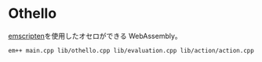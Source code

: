 # Othello

[emscripten](https://emscripten.org/docs/)を使用したオセロができる WebAssembly。

```bash
em++ main.cpp lib/othello.cpp lib/evaluation.cpp lib/action/action.cpp lib/action/random_action.cpp lib/action/mini_max_action.cpp lib/action/alpha_beta_action.cpp lib/player.cpp -o ./output/js/othello.js -s EXPORTED_FUNCTIONS="['_createPlayOthello', '_deletePlayOthello', '_getLegalActions', '_getBoardInfo', '_put', '_cpuPut', '_isDone', '_free']" -s EXPORTED_RUNTIME_METHODS="['ccall', 'cwrap', 'getValue']" -s WASM=1 -s DEFAULT_LIBRARY_FUNCS_TO_INCLUDE='$allocate' -sNO_DISABLE_EXCEPTION_CATCHING
```
